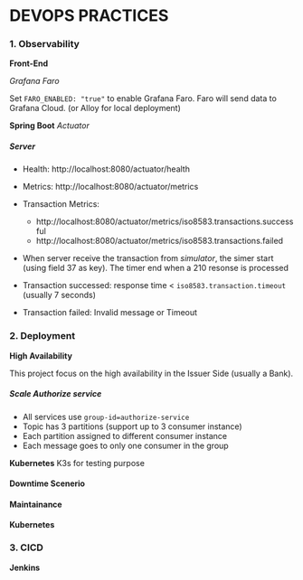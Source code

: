 # DEVOPS PRACTICES

### 1. Observability

**Front-End**

*Grafana Faro*

Set ```FARO_ENABLED: "true"``` to enable Grafana Faro.
Faro will send data to Grafana Cloud. (or Alloy for local deployment)

**Spring Boot** *Actuator*
##### Server
- Health: http://localhost:8080/actuator/health
- Metrics: http://localhost:8080/actuator/metrics
- Transaction Metrics:
    - http://localhost:8080/actuator/metrics/iso8583.transactions.successful
    - http://localhost:8080/actuator/metrics/iso8583.transactions.failed

- When server receive the transaction from *simulator*, the simer start (using field 37 as key). The timer end when a 210 resonse is processed
- Transaction successed: response time < ```iso8583.transaction.timeout``` (usually 7 seconds)
- Transaction failed: Invalid message or Timeout

### 2. Deployment

**High Availability**

This project focus on the high availability in the Issuer Side (usually a Bank).

##### Scale Authorize service
- All services use ```group-id=authorize-service```
- Topic has 3 partitions (support up to 3 consumer instance)
- Each partition assigned to different consumer instance
- Each message goes to only one consumer in the group

**Kubernetes** K3s for testing purpose


#### Downtime Scenerio

#### Maintainance

**Kubernetes**

### 3. CICD

**Jenkins**
